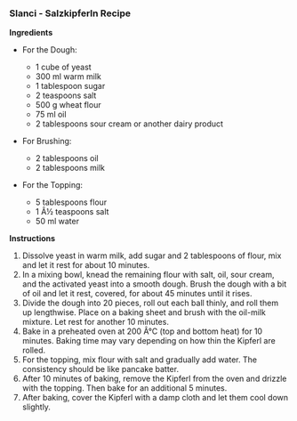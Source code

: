 ### Slanci - Salzkipferln Recipe

**Ingredients**
- For the Dough:
  - 1 cube of yeast
  - 300 ml warm milk
  - 1 tablespoon sugar
  - 2 teaspoons salt
  - 500 g wheat flour
  - 75 ml oil
  - 2 tablespoons sour cream or another dairy product

- For Brushing:
  - 2 tablespoons oil
  - 2 tablespoons milk

- For the Topping:
  - 5 tablespoons flour
  - 1 Â½ teaspoons salt
  - 50 ml water

**Instructions**
1. Dissolve yeast in warm milk, add sugar and 2 tablespoons of flour, mix and let it rest for about 10 minutes.
2. In a mixing bowl, knead the remaining flour with salt, oil, sour cream, and the activated yeast into a smooth dough. Brush the dough with a bit of oil and let it rest, covered, for about 45 minutes until it rises.
3. Divide the dough into 20 pieces, roll out each ball thinly, and roll them up lengthwise. Place on a baking sheet and brush with the oil-milk mixture. Let rest for another 10 minutes.
4. Bake in a preheated oven at 200 Â°C (top and bottom heat) for 10 minutes. Baking time may vary depending on how thin the Kipferl are rolled.
5. For the topping, mix flour with salt and gradually add water. The consistency should be like pancake batter.
6. After 10 minutes of baking, remove the Kipferl from the oven and drizzle with the topping. Then bake for an additional 5 minutes.
7. After baking, cover the Kipferl with a damp cloth and let them cool down slightly.
